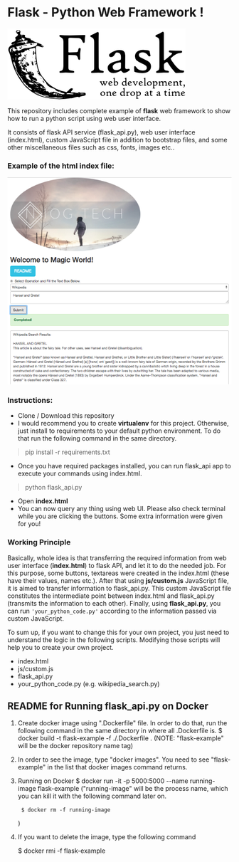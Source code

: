 # Flask - Python Web Framework !

![Alt text](/flask.png?raw=true "Flask - Python Web Framework")

This repository includes complete example of **flask** web framework to show how to run a python script using web user interface. 

It consists of flask API service (flask_api.py), web user interface (index.html), custom JavaScript file in addition to bootstrap files, and some other miscellaneous files such as css, fonts, images etc..

### Example of the html index file:

![Alt text](/index.png?raw=true "Niog.Tech")

### Instructions:

- Clone / Download this repository
- I would recommend you to create **virtualenv** for this project. Otherwise, just install to requirements to your default python environment. To do that run the following command in the same directory.
> pip install -r requirements.txt
- Once you have required packages installed, you can run flask_api app to execute your commands using index.html.
> python flask_api.py
- Open **index.html**
- You can now query any thing using web UI. Please also check terminal while you are clicking the buttons. Some extra information were given for you! 

### Working Principle

Basically, whole idea is that transferring the required information from web user interface (**index.html**) to flask API, and let it to do the needed job. For this purpose, some buttons, textareas were created in the index.html (these have their values, names etc.). After that using **js/custom.js** JavaScript file, it is aimed to transfer information to flask_api.py. This custom JavaScript file constitutes the intermediate point between index.html and flask_api.py (transmits the information to each other). Finally, using **flask_api.py**, you can run `'your_python_code.py'` according to the information passed via custom JavaScript.

To sum up, if you want to change this for your own project, you just need to understand the logic in the following scripts. Modifying those scripts will help you to create your own project.

- index.html
- js/custom.js
- flask_api.py
- your_python_code.py (e.g. wikipedia_search.py)

## README for Running flask_api.py on Docker

1. Create docker image using ".Dockerfile" file. In order to do that, run the following command in the same directory in where all .Dockerfile is.
	$ docker build -t flask-example -f ./.Dockerfile .
	(NOTE: "flask-example" will be the docker repository name tag)

2. In order to see the image, type "docker images". You need to see "flask-example" in the list that docker images command returns.

3. Running on Docker
	$ docker run -it -p 5000:5000 --name running-image flask-example
	("running-image" will be the process name, which you can kill it with the following command later on.

		$ docker rm -f running-image
	)

4. If you want to delete the image, type the following command

	$ docker rmi -f flask-example
